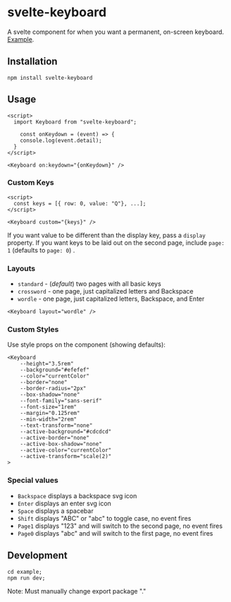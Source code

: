 # svelte-keyboard

A svelte component for when you want a permanent, on-screen keyboard. [Example](https://russellgoldenberg.github.io/svelte-keyboard/example/public).

## Installation

`npm install svelte-keyboard`

## Usage

```svelte
<script>
  import Keyboard from "svelte-keyboard";

	const onKeydown = (event) => {
    console.log(event.detail);
  }
</script>

<Keyboard on:keydown="{onKeydown}" />
```

### Custom Keys

```svelte
<script>
  const keys = [{ row: 0, value: "Q"}, ...];
</script>

<Keyboard custom="{keys}" />
```

If you want value to be different than the display key, pass a `display` property. If you want keys to be laid out on the second page, include `page: 1` (defaults to `page: 0`) .

### Layouts

- `standard` - (_default_) two pages with all basic keys
- `crossword` - one page, just capitalized letters and Backspace
- `wordle` - one page, just capitalized letters, Backspace, and Enter

```svelte
<Keyboard layout="wordle" />
```

### Custom Styles
Use style props on the component (showing defaults):
```svelte
<Keyboard
	--height="3.5rem"
	--background="#efefef"
	--color="currentColor"
	--border="none"
	--border-radius="2px"
	--box-shadow="none"
	--font-family="sans-serif"
	--font-size="1rem"
	--margin="0.125rem"
	--min-width="2rem"
	--text-transform="none"
	--active-background="#cdcdcd"
	--active-border="none"
	--active-box-shadow="none"
	--active-color="currentColor"
	--active-transform="scale(2)"
>
```

### Special values

- `Backspace` displays a backspace svg icon
- `Enter` displays an enter svg icon
- `Space` displays a spacebar
- `Shift` displays "ABC" or "abc" to toggle case, no event fires
- `Page1` displays "123" and will switch to the second page, no event fires
- `Page0` displays "abc" and will switch to the first page, no event fires

## Development

```
cd example;
npm run dev;
```

Note: Must manually change export package "."